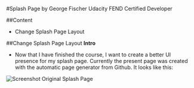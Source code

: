#Splash Page
by George Fischer
Udacity FEND Certified Developer

##Content
- Change Splash Page Layout

##Change Splash Page Layout
**Intro**
- Now that I have finished the course, I want to create a better UI presence for my splash page.  Currently the present page was created with the automatic page generator from Github.  It looks like this:

![Screenshot Original Splash Page]()
